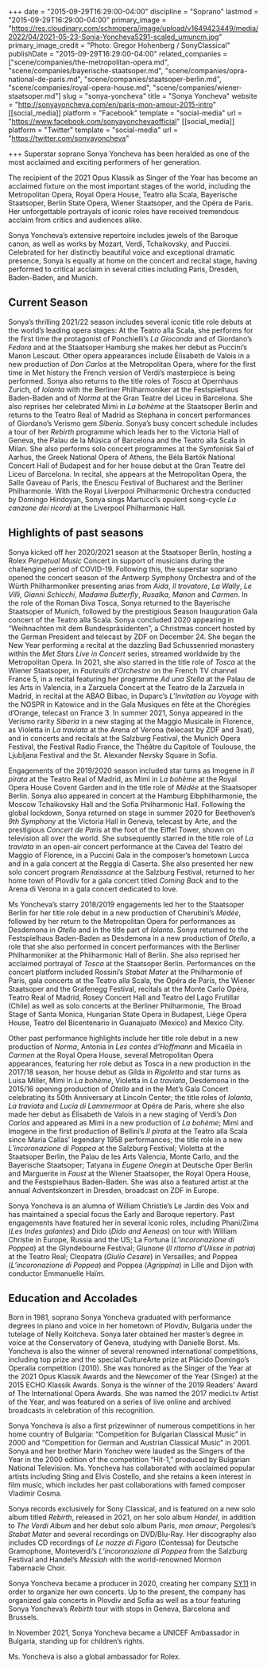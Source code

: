 +++
date = "2015-09-29T16:29:00-04:00"
discipline = "Soprano"
lastmod = "2015-09-29T16:29:00-04:00"
primary_image = "https://res.cloudinary.com/schmopera/image/upload/v1649423449/media/2022/04/2021-05-23-Sonia-Yoncheva5291-scaled_umuncm.jpg"
primary_image_credit = "Photo: Gregor Hohenberg / SonyClassical"
publishDate = "2015-09-29T16:29:00-04:00"
related_companies = ["scene/companies/the-metropolitan-opera.md", "scene/companies/bayerische-staatsoper.md", "scene/companies/opra-national-de-paris.md", "scene/companies/staatsoper-berlin.md", "scene/companies/royal-opera-house.md", "scene/companies/wiener-staatsoper.md"]
slug = "sonya-yoncheva"
title = "Sonya Yoncheva"
website = "http://sonyayoncheva.com/en/paris-mon-amour-2015-intro"
[[social_media]]
platform = "Facebook"
template = "social-media"
url = "https://www.facebook.com/sonyayonchevaofficial"
[[social_media]]
platform = "Twitter"
template = "social-media"
url = "https://twitter.com/sonyayoncheva"

+++
Superstar soprano Sonya Yoncheva has been heralded as one of the most acclaimed and exciting performers of her generation.

The recipient of the 2021 Opus Klassik as Singer of the Year has become an acclaimed fixture on the most important stages of the world, including the Metropolitan Opera, Royal Opera House, Teatro alla Scala, Bayerische Staatsoper, Berlin State Opera, Wiener Staatsoper, and the Opéra de Paris. Her unforgettable portrayals of iconic roles have received tremendous acclaim from critics and audiences alike.

Sonya Yoncheva’s extensive repertoire includes jewels of the Baroque canon, as well as works by Mozart, Verdi, Tchaikovsky, and Puccini. Celebrated for her distinctly beautiful voice and exceptional dramatic presence, Sonya is equally at home on the concert and recital stage, having performed to critical acclaim in several cities including Paris, Dresden, Baden-Baden, and Munich.

## Current Season

Sonya’s thrilling 2021/22 season includes several iconic title role debuts at the world’s leading opera stages: At the Teatro alla Scala, she performs for the first time the protagonist of Ponchielli’s _La Gioconda_ and of Giordano’s _Fedora_ and at the Staatsoper Hamburg she makes her debut as Puccini’s Manon Lescaut. Other opera appearances include Élisabeth de Valois in a new production of _Don Carlos_ at the Metropolitan Opera, where for the first time in Met history the French version of Verdi’s masterpiece is being performed. Sonya also returns to the title roles of _Tosca_ at Opernhaus Zurich, of _Iolanta_ with the Berliner Philharmoniker at the Festspielhaus Baden-Baden and of _Norma_ at the Gran Teatre del Liceu in Barcelona. She also reprises her celebrated Mimì in _La bohème_ at the Staatsoper Berlin and returns to the Teatro Real of Madrid as Stephana in concert performances of Giordano’s Verismo gem _Siberia_. Sonya’s busy concert schedule includes a tour of her _Rebirth_ programme which leads her to the Victoria Hall of Geneva, the Palau de la Música of Barcelona and the Teatro alla Scala in Milan. She also performs solo concert programmes at the Symfonisk Sal of Aarhus, the Greek National Opera of Athens, the Béla Bartók National Concert Hall of Budapest and for her house debut at the Gran Teatre del Liceu of Barcelona. In recital, she appears at the Metropolitan Opera, the Salle Gaveau of Paris, the Enescu Festival of Bucharest and the Berliner Philharmonie. With the Royal Liverpool Philharmonic Orchestra conducted by Domingo Hindoyan, Sonya sings Martucci’s opulent song-cycle _La canzone dei ricordi_ at the Liverpool Philharmonic Hall.

## Highlights of past seasons

Sonya kicked off her 2020/2021 season at the Staatsoper Berlin, hosting a Rolex _Perpetual Music_ Concert in support of musicians during the challenging period of COVID-19. Following this, the superstar soprano opened the concert season of the Antwerp Symphony Orchestra and of the Würth Philharmoniker presenting arias from _Aida_, _Il trovatore_, _La Wally_, _Le Villi_, _Gianni Schicchi_, _Madama Butterfly_, _Rusalka_, _Manon_ and _Carmen_. In the role of the Roman Diva Tosca, Sonya returned to the Bayerische Staatsoper of Munich, followed by the prestigious Season Inauguration Gala concert of the Teatro alla Scala. Sonya concluded 2020 appearing in “Weihnachten mit dem Bundespräsidenten”, a Christmas concert hosted by the German President and telecast by ZDF on December 24. She began the New Year performing a recital at the dazzling Bad Schussenried monastery within the _Met Stars Live in Concert_ series, streamed worldwide by the Metropolitan Opera. In 2021, she also starred in the title role of _Tosca_ at the Wiener Staatsoper, in _Fauteuils d’Orchestre_ on the French TV channel France 5, in a recital featuring her programme _Ad una Stella_ at the Palau de les Arts in Valencia, in a Zarzuela Concert at the Teatro de la Zarzuela in Madrid, in recital at the ABAO Bilbao, in Duparc’s _L’Invitation au Voyage_ with the NOSPR in Katowice and in the Gala Musiques en fête at the Chorégies d’Orange, telecast on France 3. In summer 2021, Sonya appeared in the Verismo rarity _Siberia_ in a new staging at the Maggio Musicale in Florence, as Violetta in _La traviata_ at the Arena of Verona (telecast by ZDF and 3sat), and in concerts and recitals at the Salzburg Festival, the Munich Opera Festival, the Festival Radio France, the Théâtre du Capitole of Toulouse, the Ljubljana Festival and the St. Alexander Nevsky Square in Sofia.

Engagements of the 2019/2020 season included star turns as Imogene in _Il pirata_ at the Teatro Real of Madrid, as Mimì in _La bohème_ at the Royal Opera House Covent Garden and in the title role of _Médée_ at the Staatsoper Berlin. Sonya also appeared in concert at the Hamburg Elbphilharmonie, the Moscow Tchaikovsky Hall and the Sofia Philharmonic Hall. Following the global lockdown, Sonya returned on stage in summer 2020 for Beethoven’s _9th Symphony_ at the Victoria Hall in Geneva, telecast by Arte, and the prestigious _Concert de Paris_ at the foot of the Eiffel Tower, shown on television all over the world. She subsequently starred in the title role of _La traviata_ in an open-air concert performance at the Cavea del Teatro del Maggio of Florence, in a Puccini Gala in the composer’s hometown Lucca and in a gala concert at the Reggia di Caserta. She also presented her new solo concert program _Renaissance_ at the Salzburg Festival, returned to her home town of Plovdiv for a gala concert titled _Coming Back_ and to the Arena di Verona in a gala concert dedicated to love.

Ms Yoncheva’s starry 2018/2019 engagements led her to the Staatsoper Berlin for her title role debut in a new production of Cherubini’s _Médée_, followed by her return to the Metropolitan Opera for performances as Desdemona in _Otello_ and in the title part of _Iolanta_. Sonya returned to the Festspielhaus Baden-Baden as Desdemona in a new production of _Otello_, a role that she also performed in concert performances with the Berliner Philharmoniker at the Philharmonic Hall of Berlin. She also reprised her acclaimed portrayal of _Tosca_ at the Staatsoper Berlin. Performances on the concert platform included Rossini’s _Stabat Mater_ at the Philharmonie of Paris, gala concerts at the Teatro alla Scala, the Opéra de Paris, the Wiener Staatsoper and the Grafenegg Festival, recitals at the Monte Carlo Opéra, Teatro Real of Madrid, Rosey Concert Hall and Teatro del Lago Frutillar (Chile) as well as solo concerts at the Berliner Philharmonie, The Broad Stage of Santa Monica, Hungarian State Opera in Budapest, Liège Opera House, Teatro del Bicentenario in Guanajuato (Mexico) and Mexico City.

Other past performance highlights include her title role debut in a new production of _Norma_, Antonia in _Les contes d’Hoffmann_ and Micaëla in _Carmen_ at the Royal Opera House, several Metropolitan Opera appearances, featuring her role debut as Tosca in a new production in the 2017/18 season, her house debut as Gilda in _Rigoletto_ and star turns as Luisa Miller, Mimì in _La bohème_, Violetta in _La traviata_, Desdemona in the 2015/16 opening production of _Otello_ and in the Met’s Gala Concert celebrating its 50th Anniversary at Lincoln Center; the title roles of _Iolanta_, _La traviata_ and _Lucia di Lammermoor_ at Opéra de Paris, where she also made her debut as Élisabeth de Valois in a new staging of Verdi’s _Don Carlos_ and appeared as Mimì in a new production of _La bohème_; Mimì and Imogene in the first production of Bellini’s _Il pirata_ at the Teatro alla Scala since Maria Callas’ legendary 1958 performances; the title role in a new _L’incoronazione di Poppea_ at the Salzburg Festival; Violetta at the Staatsoper Berlin, the Palau de les Arts Valencia, Monte Carlo, and the Bayerische Staatsoper; Tatyana in _Eugene Onegin_ at Deutsche Oper Berlin and Marguerite in _Faust_ at the Wiener Staatsoper, the Royal Opera House, and the Festspielhaus Baden-Baden. She was also a featured artist at the annual Adventskonzert in Dresden, broadcast on ZDF in Europe.

Sonya Yoncheva is an alumna of William Christie’s Le Jardin des Voix and has maintained a special focus the Early and Baroque repertory. Past engagements have featured her in several iconic roles, including Phani/Zima (_Les Indes galantes_) and Dido (_Dido and Aeneas_) on tour with William Christie in Europe, Russia and the US; La Fortuna (_L’incoronazione di Poppea_) at the Glyndebourne Festival; Giunone (_Il ritorno d’Ulisse in patria_) at the Teatro Real; Cleopatra (_Giulio Cesare_) in Versailles; and Poppea (_L’incoronazione di Poppea_) and Poppea (_Agrippina_) in Lille and Dijon with conductor Emmanuelle Haïm.

## Education and Accolades

Born in 1981, soprano Sonya Yoncheva graduated with performance degrees in piano and voice in her hometown of Plovdiv, Bulgaria under the tutelage of Nelly Koitcheva. Sonya later obtained her master’s degree in voice at the Conservatory of Geneva, studying with Danielle Borst. Ms. Yoncheva is also the winner of several renowned international competitions, including top prize and the special CultureArte prize at Plácido Domingo’s Operalia competition (2010). She was honored as the Singer of the Year at the 2021 Opus Klassik Awards and the Newcomer of the Year (Singer) at the 2015 ECHO Klassik Awards. Sonya is the winner of the 2019 Readers’ Award of The International Opera Awards. She was named the 2017 medici.tv Artist of the Year, and was featured on a series of live online and archived broadcasts in celebration of this recognition.

Sonya Yoncheva is also a first prizewinner of numerous competitions in her home country of Bulgaria: “Competition for Bulgarian Classical Music” in 2000 and “Competition for German and Austrian Classical Music” in 2001. Sonya and her brother Marin Yonchev were lauded as the Singers of the Year in the 2000 edition of the competition “Hit-1,” produced by Bulgarian National Television. Ms. Yoncheva has collaborated with acclaimed popular artists including Sting and Elvis Costello, and she retains a keen interest in film music, which includes her past collaborations with famed composer Vladimir Cosma.

Sonya records exclusively for Sony Classical, and is featured on a new solo album titled _Rebirth_, released in 2021, on her solo album _Handel_, in addition to _The Verdi Album_ and her debut solo album Paris, _mon amour_, Pergolesi’s _Stabat Mater_ and several recordings on DVD/Blu-Ray. Her discography also includes CD recordings of _Le nozze di Figaro_ (Contessa) for Deutsche Gramophone, Monteverdi’s _L’incoronazione di Poppea_ from the Salzburg Festival and Handel’s _Messiah_ with the world-renowned Mormon Tabernacle Choir.

Sonya Yoncheva became a producer in 2020, creating her company [SY11](https://sy11events.com/) in order to organize her own concerts. Up to the present, the company has organized gala concerts in Plovdiv and Sofia as well as a tour featuring Sonya Yoncheva’s _Rebirth_ tour with stops in Geneva, Barcelona and Brussels.

In November 2021, Sonya Yoncheva became a UNICEF Ambassador in Bulgaria, standing up for children’s rights.

Ms. Yoncheva is also a global ambassador for Rolex.